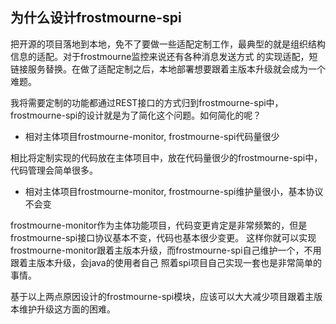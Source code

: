 ## 为什么设计frostmourne-spi

把开源的项目落地到本地，免不了要做一些适配定制工作，最典型的就是组织结构信息的适配。对于frostmourne监控来说还有各种消息发送方式
的实现适配，短链接服务替换。在做了适配定制之后，本地部署想要跟着主版本升级就会成为一个难题。  

我将需要定制的功能都通过REST接口的方式归到frostmourne-spi中，frostmourne-spi的设计就是为了简化这个问题。如何简化的呢？  

* 相对主体项目frostmourne-monitor, frostmourne-spi代码量很少

相比将定制实现的代码放在主体项目中，放在代码量很少的frostmourne-spi中，代码管理会简单很多。

* 相对主体项目frostmourne-monitor, frostmourne-spi维护量很小，基本协议不会变

frostmourne-monitor作为主体功能项目，代码变更肯定是非常频繁的，但是frostmourne-spi接口协议基本不变，代码也基本很少变更。
这样你就可以实现frostmourne-monitor跟着主版本升级，而frostmourne-spi自己维护一个，不用跟着主版本升级，会java的使用者自己
照着spi项目自己实现一套也是非常简单的事情。  

基于以上两点原因设计的frostmourne-spi模块，应该可以大大减少项目跟着主版本维护升级这方面的困难。  